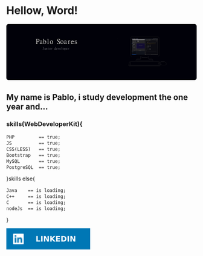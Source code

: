 # Hellow, Word!
 
 ![alt text](https://github.com/idpablo/idpablo/blob/main/img/banner.png)

## My name is Pablo, i study development the one year and...

### skills(WebDeveloperKit){
    
    PHP         == true;
    JS          == true;
    CSS(LESS)   == true;
    Bootstrap   == true;
    MySQL       == true;
    PostgreSQL  == true;

}skills else{

    Java    == is loading;
    C++     == is loading;
    C       == is loading;
    nodeJs  == is loading;
}

![alt text](https://github.com/idpablo/idpablo/blob/main/img/linkedin.svg)




